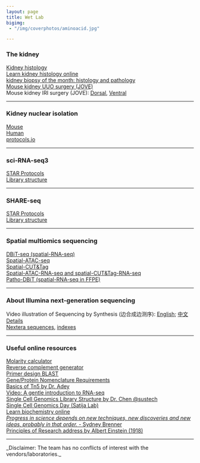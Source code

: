 ```yaml
---
layout: page
title: Wet Lab
bigimg:
 - "/img/coverphotos/aminoacid.jpg"

---
```


### The kidney
<a href="https://histology.siu.edu/crr/rnguide.htm" target="_blank">Kidney histology</a><br>
<a href="https://histology.medicine.umich.edu/resources/renal-system-quiz-5-0" target="_blank">Learn kidney histology online</a><br>
<a href="https://www.renalfellow.org/category/kidney-biopsy-of-the-month/" target="_blank">kidney biopsy of the month: histology and pathology</a><br>
<a href="https://app.jove.com/v/52559/a-murine-model-irreversible-reversible-unilateral-ureteric" target="_blank">Mouse kidney UUO surgery (JOVE)</a><br>
Mouse kidney IRI surgery (JOVE): <a href="https://app.jove.com/v/52559/a-murine-model-irreversible-reversible-unilateral-ureteric" target="_blank">Dorsal</a>, <a href="https://app.jove.com/v/51816/renal-ischaemia-reperfusion-injury-mouse-model-injury" target="_blank">Ventral</a><br>
<hr>

### Kidney nuclear isolation
<a href="https://doi.org/10.1016/j.xpro.2022.101904" target="_blank">Mouse</a><br>
<a href="https://doi.org/10.1016/j.xpro.2024.103049" target="_blank">Human</a><br>
<a href="https://www.protocols.io/view/nuclei-isolation-from-human-kidney-for-single-nucl-81wgbobnlpko/v1" target="_blank">protocols.io</a><br>
<hr>

### sci-RNA-seq3
<a href="https://doi.org/10.1016/j.xpro.2022.101904" target="_blank">STAR Protocols</a><br>
<a href="https://teichlab.github.io/scg_lib_structs/methods_html/sci-RNA-seq_family.html#sci-RNA-seq3" target="_blank">Library structure</a><br>
<hr>

### SHARE-seq
<a href="https://doi.org/10.1016/j.xpro.2024.103049" target="_blank">STAR Protocols</a><br>
<a href="https://teichlab.github.io/scg_lib_structs/methods_html/SHARE-seq.html" target="_blank">Library structure</a><br>
<hr>

### Spatial multiomics sequencing
<a href="https://doi.org/10.1016/j.cell.2020.10.026" target="_blank">DBiT-seq (spatial-RNA-seq)</a><br>
<a href="https://doi.org/10.1038/s41586-022-05094-1" target="_blank">Spatial-ATAC-seq</a><br>
<a href="https://doi.org/10.1126/science.abg7216" target="_blank">Spatial-CUT&Tag</a><br>
<a href="" target="_blank">Spatial-ATAC-RNA-seq and spatial-CUT&Tag-RNA-seq</a><br>
<a href="https://doi.org/10.1016/j.cell.2024.09.001" target="_blank">Patho-DBiT (spatial-RNA-seq in FFPE)</a><br>
<hr>

### About Illumina next-generation sequencing
Video illustration of Sequencing by Synthesis (边合成边测序): <a href="https://www.youtube.com/watch?v=fCd6B5HRaZ8" target="_blank">English</a>; <a href="https://www.bilibili.com/video/BV1W44y1373N/?spm_id_from=333.337.search-card.all.click&vd_source=4bb94a4fe4816451654e056a90253e89" target="_blank">中文</a><br>
<a href="https://teichlab.github.io/scg_lib_structs/methods_html/Illumina.html" target="_blank">Details</a><br>
<a href="https://support-docs.illumina.com/SHARE/AdapterSequences/Content/SHARE/AdapterSeq/Nextera/SequencesNextera_Illumina.htm" target="_blank">Nextera sequences</a>, <a href="https://support-docs.illumina.com/SHARE/AdapterSequences/Content/SHARE/AdapterSeq/Nextera/NexteraDNAIndexes.htm" target="_blank">indexes</a><br>
<hr>

### Useful online resources
<a href="https://www.endmemo.com/chem/molarity.php" target="_blank">Molarity calculator</a><br>
<a href="https://www.bioinformatics.org/sms/rev_comp.html" target="_blank">Reverse complement generator</a><br>
<a href="https://www.ncbi.nlm.nih.gov/tools/primer-blast/" target="_blank">Primer design BLAST</a><br>
<a href="https://academic.oup.com/molehr/pages/Gene_And_Protein_Nomenclature" target="_blank">Gene/Protein Nomenclature Requirements</a><br>
<a href="https://doi.org/10.1101/gr.275223.121" target="_blank">Basics of Tn5 by Dr. Adey</a><br>
<a href="https://www.youtube.com/watch?v=fCd6B5HRaZ8" target="_blank">Video: A gentle introduction to RNA-seq</a><br>
<a href="https://teichlab.github.io/scg_lib_structs/" target="_blank">Single Cell Genomics Library Structure by Dr. Chen @sustech</a><br>
<a href="https://satijalab.org/scgd24/" target="_blank">Single Cell Genomics Day (Satija Lab)</a><br>
<a href="https://employees.csbsju.edu/hjakubowski/classes/ch331/bcintro/default.html" target="_blank">Learn biochemistry online</a><br>
<a href="https://www.nature.com/articles/285358a0" target="_blank">_Progress in science depends on new techniques, new discoveries and new ideas, probably in that order._ - Sydney Brenner</a><br>
<a href="https://www.site.uottawa.ca/~yymao/misc/Einstein_PlanckBirthday.html" target="_blank">Principles of Research address by Albert Einstein (1918)</a><br>

<hr>
_Disclaimer: The team has no conflicts of interest with the vendors/laboratories._<br>
<br>
